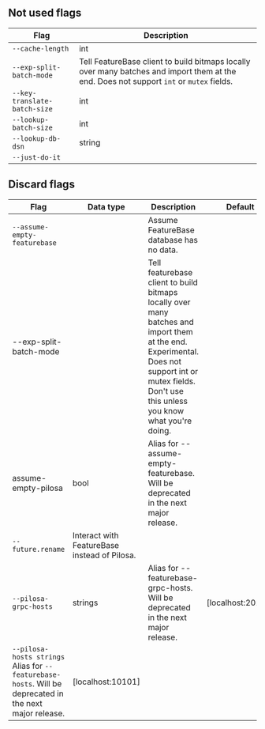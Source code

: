 ## Not used flags

| Flag | Description |
|---|---|
| `--cache-length` | int | Number of batches of ID mappings to cache. IDs used in multiple batches are stored once. | 64 |  |
| `--exp-split-batch-mode` | Tell FeatureBase client to build bitmaps locally over many batches and import them at the end. Does not support `int` or `mutex` fields. |
| `--key-translate-batch-size` | int | Maximum number of keys to translate at a time. |  |  |
| `--lookup-batch-size` | int | Number of records to batch before writing them to Lookup database. |  |
| `--lookup-db-dsn` | string | Connection string for connecting to Lookup database. |  |
| `--just-do-it` |  | Any header field not in the appropriate format is converted to lower-case and processed as a `Stringset` field |  |  |

## Discard flags
| Flag | Data type | Description | Default |
|---|---|---|---|
| `--assume-empty-featurebase` |  | Assume FeatureBase database has no data. |  |  |
| --exp-split-batch-mode  |  | Tell featurebase client to build bitmaps locally over many batches and import them at the end. Experimental. Does not support int or mutex fields. Don't use this unless you know what you're doing. |  |  |
| assume-empty-pilosa | bool | Alias for --assume-empty-featurebase. Will be deprecated in the next major release. |  |
| `--future.rename` | Interact with FeatureBase instead of Pilosa. |  |
| `--pilosa-grpc-hosts` | strings | Alias for --featurebase-grpc-hosts. Will be deprecated in the next major release. | [localhost:20101] |
| `--pilosa-hosts strings`   Alias for `--featurebase-hosts`. Will be deprecated in the next major release. | [localhost:10101] |
